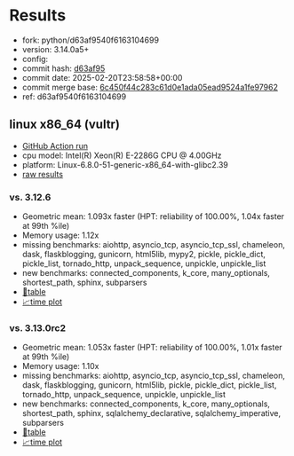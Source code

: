 # Results

- fork: python/d63af9540f6163104699
- version: 3.14.0a5+
- config: 
- commit hash: [d63af95](https://github.com/python/cpython/commit/d63af95)
- commit date: 2025-02-20T23:58:58+00:00
- commit merge base: [6c450f44c283c61d0e1ada05ead9524a1fe97962](https://github.com/python/cpython/commit/6c450f44c283c61d0e1ada05ead9524a1fe97962)
- ref: d63af9540f6163104699

## linux x86_64 (vultr)

- [GitHub Action run](https://github.com/facebookexperimental/free-threading-benchmarking/actions/runs/13447306358)
- cpu model: Intel(R) Xeon(R) E-2286G CPU @ 4.00GHz
- platform: Linux-6.8.0-51-generic-x86_64-with-glibc2.39
- [raw results](bm-20250220-vultr-x86_64-python-d63af9540f6163104699-3.14.0a5%2B-d63af95.json)

### vs. 3.12.6

- Geometric mean: 1.093x faster (HPT: reliability of 100.00%, 1.04x faster at 99th %ile)
- Memory usage: 1.12x
- missing benchmarks: aiohttp, asyncio_tcp, asyncio_tcp_ssl, chameleon, dask, flaskblogging, gunicorn, html5lib, mypy2, pickle, pickle_dict, pickle_list, tornado_http, unpack_sequence, unpickle, unpickle_list
- new benchmarks: connected_components, k_core, many_optionals, shortest_path, sphinx, subparsers
- [📄table](bm-20250220-vultr-x86_64-python-d63af9540f6163104699-3.14.0a5%2B-d63af95-vs-3.12.6.md)
- [📈time plot](bm-20250220-vultr-x86_64-python-d63af9540f6163104699-3.14.0a5%2B-d63af95-vs-3.12.6.svg)

### vs. 3.13.0rc2

- Geometric mean: 1.053x faster (HPT: reliability of 100.00%, 1.01x faster at 99th %ile)
- Memory usage: 1.10x
- missing benchmarks: aiohttp, asyncio_tcp, asyncio_tcp_ssl, chameleon, dask, flaskblogging, gunicorn, html5lib, pickle, pickle_dict, pickle_list, tornado_http, unpack_sequence, unpickle, unpickle_list
- new benchmarks: connected_components, k_core, many_optionals, shortest_path, sphinx, sqlalchemy_declarative, sqlalchemy_imperative, subparsers
- [📄table](bm-20250220-vultr-x86_64-python-d63af9540f6163104699-3.14.0a5%2B-d63af95-vs-3.13.0rc2.md)
- [📈time plot](bm-20250220-vultr-x86_64-python-d63af9540f6163104699-3.14.0a5%2B-d63af95-vs-3.13.0rc2.svg)

